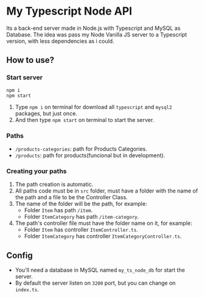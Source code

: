 # My Typescript Node API
Its a back-end server made in Node.js with Typescript and MySQL as Database. The idea was pass my Node Vanilla JS server to a Typescript version, with less dependencies as i could.

## How to use?

### Start server
```
npm i
npm start
```
1. Type `npm i` on terminal for download all `typescript` and `mysql2` packages, but just once.
2. And then type `npm start` on terminal to start the server.

### Paths

- `/products-categories`: path for Products Categories.
- `/products`: path for products(funcional but in development).

### Creating your paths

1. The path creation is automatic.
2. All paths code must be in `src` folder, must have a folder with the name of the path and a file to be the Controller Class.
3. The name of the folder will be the path, for example:
    - Folder `Item` has path `/item`.
    - Folder `ItemCategory` has path `/item-category`.
4. The path's controller file must have the folder name on it, for example:
    - Folder `Item` has controller `ItemController.ts`.
    - Folder `ItemCategory` has controller `ItemCategoryController.ts`.

## Config
- You'll need a database in MySQL named `my_ts_node_db` for start the server.
- By default the server listen on `3200` port, but you can change on `index.ts`.